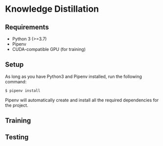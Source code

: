 # Knowledge Distillation

## Requirements

- Python 3 (>=3.7)
- Pipenv
- CUDA-compatible GPU (for training)

## Setup
As long as you have Python3 and Pipenv installed, run the following command: 

```bash
$ pipenv install
```

Pipenv will automatically create and install all the required dependencies for the project.

## Training

## Testing

